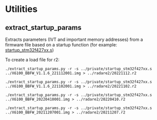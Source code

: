 # Utilities

## extract_startup_params
Extracts parameters (IVT and important memory addresses) from a firmware file based on a startup function (for example: [startup_stm32f427xx.s](https://github.com/STMicroelectronics/STM32CubeF4/tree/master/Drivers/CMSIS/Device/ST/STM32F4xx/Source/Templates/gcc/startup_stm32f427xx.s))

To create a load file for r2:
```
./extract_startup_params.py -r -s ../private/startup_stm32f427xx.s ../X6100_BBFW_V1.1.6_221112001.img > ../radare2/20221112.r2
```

```
./extract_startup_params.py -r -s ../private/startup_stm32f427xx.s ../X6100_BBFW_V1.1.6_221102001.img > ../radare2/20221102.r2
```

```
./extract_startup_params.py -r -s ../private/startup_stm32f427xx.s ../X6100_BBFW_20220410001.img > ../radare2/20220410.r2
```

```
./extract_startup_params.py -r -s ../private/startup_stm32f427xx.s ../X6100_BBFW_20211207001.img > ../radare2/20211207.r2
```
